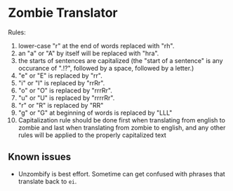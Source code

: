 Zombie Translator
====

Rules:

1. lower-case "r" at the end of words replaced with "rh".
2. an "a" or "A" by itself will be replaced with "hra".
3. the starts of sentences are capitalized (the "start of a sentence" is any occurance of ".!?", followed by a space, followed by a letter.)
4. "e" or "E" is replaced by "rr".
5. "i" or "I" is replaced by "rrRr".
6. "o" or "O" is replaced by "rrrRr".
7. "u" or "U" is replaced by "rrrrRr".
8. "r" or "R" is replaced by "RR"
9. "g" or "G" at beginning of words is replaced by "LLL"
10. Capitalization rule should be done first when translating from english to zombie and last when translating from zombie to english, and any other rules will be applied to the properly capitalized text

## Known issues
* Unzombify is best effort. Sometime can get confused with phrases that translate back to `ei`.